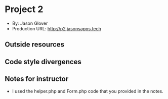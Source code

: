 # Project 2
+ By: Jason Glover 
+ Production URL: <http://p2.jasonsapps.tech>

## Outside resources


## Code style divergences


## Notes for instructor
+ I used the helper.php and Form.php code that you provided in the notes.
